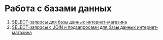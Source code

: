 # Работа с базами данных

1. <a href="https://docs.google.com/spreadsheets/d/1W_Hx2fbzLfsTMxAB_f6rG16PiF4Q5I8gAH9s4hlmcWM/edit?usp=sharing" target="_blank">SELECT-запросы для базы данных интернет-магазина</a>
2. <a href="https://docs.google.com/spreadsheets/d/1s6QgN5Iwq5qIfnDl1ahw2N7Dnc3NymuaPkqdTz6YV18/edit?usp=sharing" target="_blank">SELECT-запросы с JOIN и подзапросами для базы данных интернет-магазина</a>
